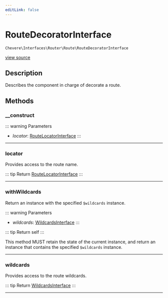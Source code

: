 ```yaml
---
editLink: false
---
```


# RouteDecoratorInterface

`Chevere\Interfaces\Router\Route\RouteDecoratorInterface`

[view source](https://github.com/chevere/chevere/blob/main/src/Chevere/Interfaces/Router/Route/RouteDecoratorInterface.php)

## Description

Describes the component in charge of decorate a route.

## Methods

### __construct

::: warning Parameters
- *locator*: [RouteLocatorInterface](./RouteLocatorInterface.md)
:::

---

### locator

Provides access to the route name.

::: tip Return
[RouteLocatorInterface](./RouteLocatorInterface.md)
:::

---

### withWildcards

Return an instance with the specified `$wildcards` instance.

::: warning Parameters
- *wildcards*: [WildcardsInterface](./WildcardsInterface.md)
:::

::: tip Return
self
:::

This method MUST retain the state of the current instance, and return
an instance that contains the specified `$wildcards` instance.

---

### wildcards

Provides access to the route wildcards.

::: tip Return
[WildcardsInterface](./WildcardsInterface.md)
:::

---
